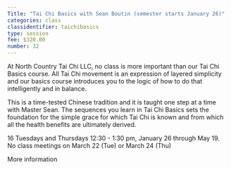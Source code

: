 ```yaml
---
Title: "Tai Chi Basics with Sean Boutin (semester starts January 26)"
categories: class
classidentifier: taichibasics
type: session
fee: $320.00
number: 32
---
```

At North Country Tai Chi LLC, no class is more important than our Tai Chi Basics course. All Tai Chi movement is an expression of layered simplicity and our basics course introduces you to the logic of how to do that intelligently and in balance.

This is a time-tested Chinese tradition and it is taught one step at a time with Master Sean. The sequences you learn in Tai Chi Basics sets the foundation for the simple grace for which Tai Chi is known and from which all the health benefits are ultimately derived.

16 Tuesdays and Thursdays 12:30 - 1:30 pm, January 26 through May 19.
No class meetings on March 22 (Tue) or March 24 (Thu)

<p><a href"http://www.trilliumyogacenter.com/nctaichi.html">More information</a></p>
